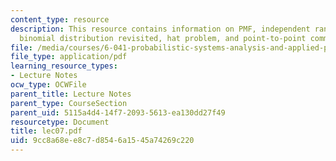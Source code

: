 ```yaml
---
content_type: resource
description: This resource contains information on PMF, independent random variables,
  binomial distribution revisited, hat problem, and point-to-point communication.
file: /media/courses/6-041-probabilistic-systems-analysis-and-applied-probability-spring-2006/9cc8a68ee8c7d8546a1545a74269c220_lec07.pdf
file_type: application/pdf
learning_resource_types:
- Lecture Notes
ocw_type: OCWFile
parent_title: Lecture Notes
parent_type: CourseSection
parent_uid: 5115a4d4-14f7-2093-5613-ea130dd27f49
resourcetype: Document
title: lec07.pdf
uid: 9cc8a68e-e8c7-d854-6a15-45a74269c220
---
```

